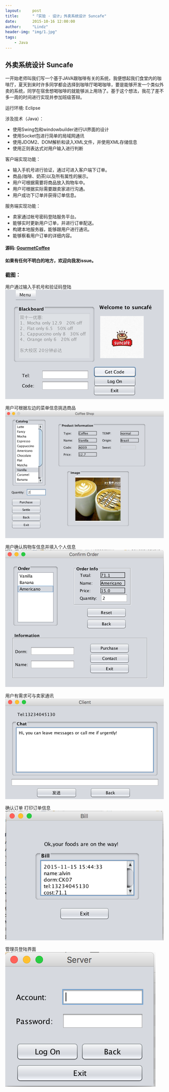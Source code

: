 ```yaml
---
layout:     post
title:      "「实验 · 设计」外卖系统设计 Suncafe"
date:       2015-10-16 12:00:00
author:     "Lindz"
header-img: "img/1.jpg"
tags:
    - Java
---
```


## 外卖系统设计 Suncafe  
一开始老师叫我们写一个基于JAVA跟咖啡有关的系统，我便想起我们食堂内的咖啡厅，夏天到来时许多同学都会选择到咖啡厅喝喝咖啡，要是能够开发一个类似外卖的系统，同学在宿舍想喝咖啡的就能够派上用场了。基于这个想法，我花了差不多一周的时间进行实现并参加班级答辩。  

运行环境: Eclipse

涉及技术（Java）：

* 使用Swing包和windowbuilder进行UI界面的设计
* 使用Socket包进行简单的局域网通讯
* 使用JDOM2、DOM解析和读入XML文件，并使用XML存储信息
* 使用正则表达式对用户输入进行判断  

客户端实现功能：

* 输入手机号进行验证，通过可进入客户端下订单。
* 商品(咖啡、奶茶)以及所有属性的展示。
* 用户可根据需要将商品放入购物车中。
* 用户可根据实际需要跟卖家进行沟通。
* 用户成功下订单并获得订单信息。 

服务端实现功能：

* 卖家通过帐号密码登陆服务平台。
* 能够实时更新用户订单，并进行订单配送。
* 构建本地服务器，能够跟用户进行通讯。
* 能够察看用户订单的详细内容。

#### 源码: [GourmetCoffee](https://github.com/happylindz/TakeawaySystem-design/)

#### 如果有任何不明白的地方，欢迎向我发issue。  

### 截图： 

用户通过输入手机号和验证码登陆
![img](https://raw.githubusercontent.com/happylindz/TakeawaySystem-design/master/ShotScreen/1.png) 


用户可根据左边的菜单信息挑选商品
![img](https://raw.githubusercontent.com/happylindz/TakeawaySystem-design/master/ShotScreen/2.png)

用户确认购物车信息并填入个人信息
![img](https://raw.githubusercontent.com/happylindz/TakeawaySystem-design/master/ShotScreen/3.png)

用户有需求可与卖家通讯
![img](https://raw.githubusercontent.com/happylindz/TakeawaySystem-design/master/ShotScreen/4.png)

确认订单 打印订单信息
![img](https://raw.githubusercontent.com/happylindz/TakeawaySystem-design/master/ShotScreen/5.png)

管理员登陆界面
![img](https://raw.githubusercontent.com/happylindz/TakeawaySystem-design/master/ShotScreen/6.png)


